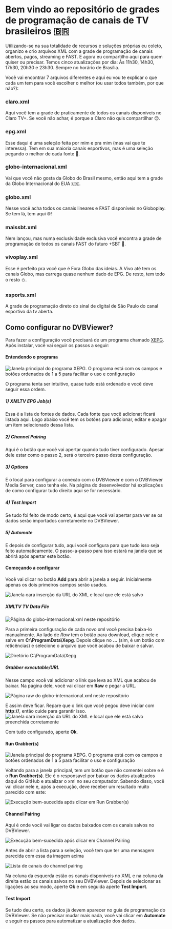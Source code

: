 # Bem vindo ao repositório de grades de programação de canais de TV brasileiros 🇧🇷

Utilizando-se na sua totalidade de recursos e soluções próprias eu coleto, organizo e crio arquivos XML com a grade de programação de canais abertos, pagos, streaming e FAST. E agora eu compartilho aqui para quem quiser ou precisar.
Temos cinco atualizações por dia: Às 11h30, 14h30, 17h30, 20h30 e 23h30. Sempre no horário de Brasília.



Você vai encontrar 7 arquivos diferentes e aqui eu vou te explicar o que cada um tem para você escolher o melhor (ou usar todos também, por que não?):

### <b>claro.xml</b>
Aqui você tem a grade de praticamente de todos os canais disponíveis no Claro TV+. Se você não achar, é porque a Claro não quis compartilhar 😔.

### <b>epg.xml</b>
Esse daqui é uma seleção feita por mim e pra mim (mas vai que te interessa). Tem em sua maioria canais esportivos, mas é uma seleção pegando o melhor de cada fonte 🥗.

### <b>globo-internacional.xml</b>
Vai que você não gosta da Globo do Brasil mesmo, então aqui tem a grade da Globo Internacional do EUA 🇺🇸.

### <b>globo.xml</b>
Nesse você acha todos os canais lineares e FAST disponíveis no Globoplay. Se tem lá, tem aqui 🌐!

### <b>maissbt.xml</b>
Nem lançou, mas numa exclusividade exclusiva você encontra a grade de programação de todos os canais FAST do futuro +SBT 🚨.

### <b>vivoplay.xml</b>
Esse é perfeito pra você que é Fora Globo das ideias. A Vivo até tem os canais Globo, mas carrega quase nenhum dado de EPG. De resto, tem todo o resto ⛄.

### <b>xsports.xml</b>
A grade de programação direto do sinal de digital de São Paulo do canal esportivo da tv aberta.

## Como configurar no DVBViewer?

Para fazer a configuração você precisará de um programa chamado [XEPG](http://www.a123.dk/). Após instalar, você vai seguir os passos a seguir:

#### Entendendo o programa

![Janela principal do programa XEPG. O programa está com os campos e botões ordenados de 1 a 5 para facilitar o uso e configuração](https://raw.githubusercontent.com/limaalef/BrazilTVEPG/main/howtoinstall/passo1.png?raw=true)

O programa tenta ser intuitivo, quase tudo está ordenado e você deve seguir essa ordem.

##### 1) XMLTV EPG Job(s)
Essa é a lista de fontes de dados. Cada fonte que você adicionat ficará listada aqui. Logo abaixo você tem os botões para adicionar, editar e apagar um item selecionado dessa lista.

##### 2) Channel Pairing
Aqui é o botão que você vai apertar quando tudo tiver configurado. Apesar dele estar como o passo 2, será o terceiro passo desta configuração. 

##### 3) Options
É o local para configurar a conexão com o DVBViewer e com o DVBViewer Media Server, caso tenha ele. Na página do desenvolvedor há explicações de como configurar tudo direito aqui se for necessário.

##### 4) Test Import
Se tudo foi feito de modo certo, é aqui que você vai apertar para ver se os dados serão importados corretamente no DVBViewer.

##### 5) Automate
E depois de configurar tudo, aqui você configura para que tudo isso seja feito automaticamente. O passo-a-passo para isso estará na janela que se abrirá após apertar este botão.


#### Começando a configurar
Você vai clicar no botão <b>Add</b> para abrir a janela a seguir. Inicialmente apenas os dois primeiros campos serão usados.

![Janela oara inserção da URL do XML e local que ele está salvo](https://raw.githubusercontent.com/limaalef/BrazilTVEPG/main/howtoinstall/passo2.png?raw=true)

##### XMLTV TV Data File

![Página do globo-internacional.xml neste repositório](https://raw.githubusercontent.com/limaalef/BrazilTVEPG/main/howtoinstall/passo3.png?raw=true)

Para a primeira configuração de cada novo xml você precisa baixa-lo manualmente. Ao lado de <i>Raw</i> tem o botão para download, clique nele e salve em <b>C:\ProgramData\Xepg</b>. Depois clique no <b>...</b> (sim, é um botão com reticências) e selecione o arquivo que você acabou de baixar e salvar.

![Diretório C:\ProgramData\Xepg](https://raw.githubusercontent.com/limaalef/BrazilTVEPG/main/howtoinstall/passo5.png?raw=true)

##### Grabber executable/URL
Nesse campo você vai adicionar o link que leva ao XML que acabou de baixar. Na página dele, você vai clicar em <b>Raw</b> e pegar a URL.

![Página raw do globo-internacional.xml neste repositório](https://raw.githubusercontent.com/limaalef/BrazilTVEPG/main/howtoinstall/passo4.png?raw=true)

E assim deve ficar. Repare que o link que você pegou deve iniciar com <b>http://</b>, então cuide para garantir isso.
![Janela oara inserção da URL do XML e local que ele está salvo preenchida corretamente](https://raw.githubusercontent.com/limaalef/BrazilTVEPG/main/howtoinstall/passo6.png?raw=true)

Com tudo configurado, aperte <b>Ok</b>. 

#### Run Grabber(s)

![Janela principal do programa XEPG. O programa está com os campos e botões ordenados de 1 a 5 para facilitar o uso e configuração](https://raw.githubusercontent.com/limaalef/BrazilTVEPG/main/howtoinstall/passo1.png?raw=true)

Voltando para a janela principal, tem um botão que não comentei sobre e é o <b>Run Grabber(s)</b>. Ele é o responsavel por baixar os dados atualizados daqui do GitHub e atualizar o xml no seu computador. Sabendo disso, você vai clicar nele e, após a execução, deve receber um resultado muito parecido com este:

![Execução bem-sucedida após clicar em Run Grabber(s)](https://raw.githubusercontent.com/limaalef/BrazilTVEPG/main/howtoinstall/passo7.png?raw=true)

#### Channel Pairing

Aqui é onde você vai ligar os dados baixados com os canais salvos no DVBViewer.

![Execução bem-sucedida após clicar em Channel Pairing](https://raw.githubusercontent.com/limaalef/BrazilTVEPG/main/howtoinstall/passo8.png?raw=true)

Antes de abrir a lista para a seleção, você tem que ter uma mensagem parecida com essa da imagem acima

![Lista de canais do channel pairing](https://raw.githubusercontent.com/limaalef/BrazilTVEPG/main/howtoinstall/passo9.png?raw=true)

Na coluna da esquerda estão os canais disponiveis no XML e na coluna da direita estão os canais salvos no seu DVBViewer. Depois de selecionar as ligações ao seu modo, aperte <b>Ok</b> e em seguida aperte <b>Test Import</b>.

#### Test Import

Se tudo deu certo, os dados já devem aparecer no guia de programação do DVBViewer. Se não precisar mudar mais nada, você vai clicar em <b>Automate</b> e seguir os passos para automatizar a atualização dos dados.
